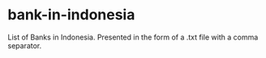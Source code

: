 # bank-in-indonesia
List of Banks in Indonesia. Presented in the form of a .txt file with a comma separator.
